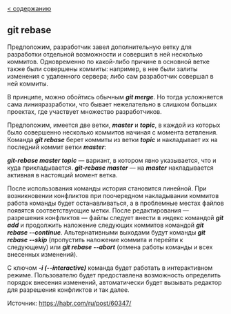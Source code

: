 [< содержанию](./readme.md)

## git rebase

Предположим, разработчик завел дополнительную ветку для разработки отдельной
возможности и совершил в ней несколько коммитов. Одновременно по какой-либо
причине в основной ветке также были совершены коммиты: например, в нее были
залиты изменения с удаленного сервера; либо сам разработчик совершал в ней
коммиты.

В принципе, можно обойтись обычным ***git merge***. Но тогда усложняется сама линияразработки, что бывает нежелательно в слишком больших проектах, где участвует
множество разработчиков.

Предположим, имеется две ветки, ***master*** и ***topic***, в каждой из которых было совершенно несколько коммитов начиная с момента ветвления.
Команда ***git rebase*** берет коммиты из ветки ***topic*** и накладывает их на последний коммит ветки ***master***:

***git-rebase master topic*** — вариант, в котором явно указывается, что и куда
прикладывается. ***git-rebase master*** — на ***master*** накладывается активная в настоящий момент ветка.



После использования команды история становится линейной. При возникновении
конфликтов при поочередном накладывании коммитов работа команды будет останавливаться, а в проблемные местах файлов появятся соответствующие метки. После редактирования — разрешения конфликтов — файлы следует внести в индекс командой ***git add*** и продолжить наложение следующих коммитов командой ***git rebase --continue***. Альтернативными выходами будут команды ***git rebase --skip*** (пропустить наложение коммита и перейти к следующему) или ***git rebase --abort*** (отмена работы команды и всех внесенных изменений).

С ключом ***-i (--interactive)*** команда будет работать в интерактивном
режиме. Пользователю будет предоставлена возможность определить порядок внесения
изменений, автоматически будет вызывать редактор для разрешения конфликтов и так
далее.

Источник: https://habr.com/ru/post/60347/